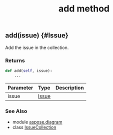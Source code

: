 ﻿---
title: add method
second_title: Aspose.Diagram for Python via .NET API References
description: 
type: docs
weight: 20
url: /python-net/aspose.diagram/issuecollection/add/
is_root: false
---

## add(issue) {#Issue}

Add the issue in the collection.

### Returns 





```python
def add(self, issue):
    ...
```


| Parameter | Type | Description |
| :- | :- | :- |
| issue | [Issue](/diagram/python-net/aspose.diagram/issue) |  |



### See Also
* module [aspose.diagram](../../)
* class [IssueCollection](/diagram/python-net/aspose.diagram/issuecollection)
